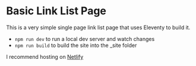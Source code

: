 # Basic Link List Page

This is a very simple single page link list page that uses Eleventy to build it.

* `npm run dev` to run a local dev server and watch changes
* `npm run build` to build the site into the _site folder

I recommend hosting on [Netlify](https://www.netlify.com)